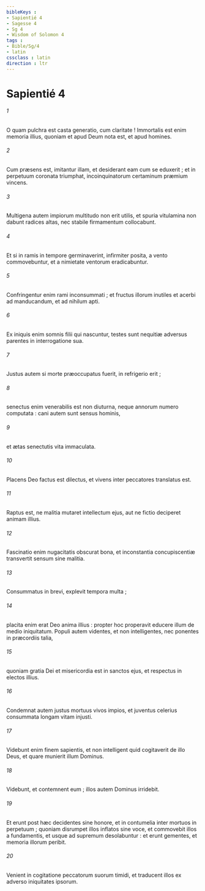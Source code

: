 ```yaml
---
bibleKeys : 
- Sapientié 4
- Sagesse 4
- Sg 4
- Wisdom of Solomon 4
tags : 
- Bible/Sg/4
- latin
cssclass : latin
direction : ltr
---
```


# Sapientié 4

###### 1
O quam pulchra est casta generatio, cum claritate ! Immortalis est enim memoria illius, quoniam et apud Deum nota est, et apud homines.
###### 2
Cum præsens est, imitantur illam, et desiderant eam cum se eduxerit ; et in perpetuum coronata triumphat, incoinquinatorum certaminum præmium vincens.
###### 3
Multigena autem impiorum multitudo non erit utilis, et spuria vitulamina non dabunt radices altas, nec stabile firmamentum collocabunt.
###### 4
Et si in ramis in tempore germinaverint, infirmiter posita, a vento commovebuntur, et a nimietate ventorum eradicabuntur.
###### 5
Confringentur enim rami inconsummati ; et fructus illorum inutiles et acerbi ad manducandum, et ad nihilum apti.
###### 6
Ex iniquis enim somnis filii qui nascuntur, testes sunt nequitiæ adversus parentes in interrogatione sua.
###### 7
Justus autem si morte præoccupatus fuerit, in refrigerio erit ;
###### 8
senectus enim venerabilis est non diuturna, neque annorum numero computata : cani autem sunt sensus hominis,
###### 9
et ætas senectutis vita immaculata.
###### 10
Placens Deo factus est dilectus, et vivens inter peccatores translatus est.
###### 11
Raptus est, ne malitia mutaret intellectum ejus, aut ne fictio deciperet animam illius.
###### 12
Fascinatio enim nugacitatis obscurat bona, et inconstantia concupiscentiæ transvertit sensum sine malitia.
###### 13
Consummatus in brevi, explevit tempora multa ;
###### 14
placita enim erat Deo anima illius : propter hoc properavit educere illum de medio iniquitatum. Populi autem videntes, et non intelligentes, nec ponentes in præcordiis talia,
###### 15
quoniam gratia Dei et misericordia est in sanctos ejus, et respectus in electos illius.
###### 16
Condemnat autem justus mortuus vivos impios, et juventus celerius consummata longam vitam injusti.
###### 17
Videbunt enim finem sapientis, et non intelligent quid cogitaverit de illo Deus, et quare munierit illum Dominus.
###### 18
Videbunt, et contemnent eum ; illos autem Dominus irridebit.
###### 19
Et erunt post hæc decidentes sine honore, et in contumelia inter mortuos in perpetuum ; quoniam disrumpet illos inflatos sine voce, et commovebit illos a fundamentis, et usque ad supremum desolabuntur : et erunt gementes, et memoria illorum peribit.
###### 20
Venient in cogitatione peccatorum suorum timidi, et traducent illos ex adverso iniquitates ipsorum.

